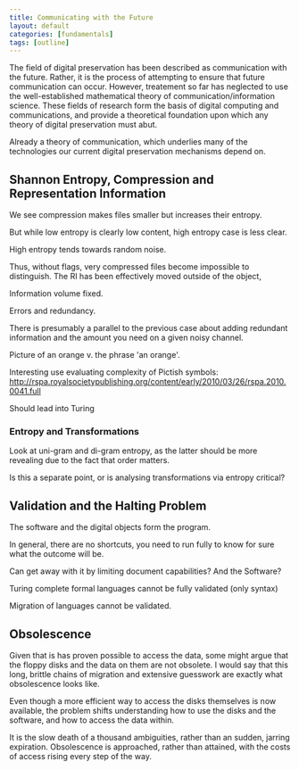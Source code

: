 ```yaml
---
title: Communicating with the Future
layout: default
categories: [fundamentals]
tags: [outline]
---
```


The field of digital preservation has been described as communication with the future. Rather, it is the process of attempting to ensure that future communication can occur. However, treatement so far has neglected to use the well-established mathematical theory of communication/information science. These fields of research form the basis of digital computing and communications, and provide a theoretical foundation upon which any theory of digital preservation must abut.

Already a theory of communication, which underlies many of the technologies our current digital preservation mechanisms depend on.

Shannon Entropy, Compression and Representation Information
-----------------------------------------------------------
We see compression makes files smaller but increases their entropy.

But while low entropy is clearly low content, high entropy case is less clear.

High entropy tends towards random noise.

Thus, without flags, very compressed files become impossible to distinguish. The RI has been effectively moved outside of the object, 

Information volume fixed.

Errors and redundancy.

There is presumably a parallel to the previous case about adding redundant information and the amount you need on a given noisy channel.

Picture of an orange v. the phrase 'an orange'.

Interesting use evaluating complexity of Pictish symbols: http://rspa.royalsocietypublishing.org/content/early/2010/03/26/rspa.2010.0041.full

Should lead into Turing

### Entropy and Transformations ###
Look at uni-gram and di-gram entropy, as the latter should be more revealing due to the fact that order matters.

Is this a separate point, or is analysing transformations via entropy critical?


Validation and the Halting Problem
----------------------------------
The software and the digital objects form the program.

In general, there are no shortcuts, you need to run fully to know for sure what the outcome will be.

Can get away with it by limiting document capabilities? And the Software?

Turing complete formal languages cannot be fully validated (only syntax)

Migration of languages cannot be validated.

Obsolescence
------------
Given that is has proven possible to access the data, some might argue that the floppy disks and the data on them are not obsolete. I would say that this long, brittle chains of migration and extensive guesswork are exactly what obsolescence looks like. 

Even though a more efficient way to access the disks themselves is now available, the problem shifts understanding how to use the disks and the software, and how to access the data within.

It is the slow death of a thousand ambiguities, rather than an sudden, jarring expiration. Obsolescence is approached, rather than attained, with the costs of access rising every step of the way.

